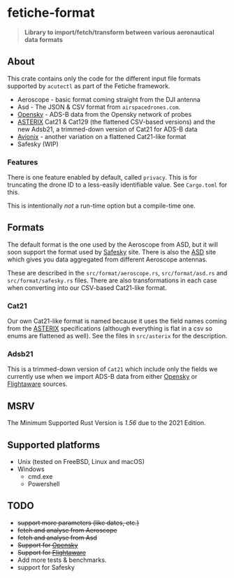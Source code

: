 <!-- omit in TOC -->

# fetiche-format

> **Library to import/fetch/transform between various aeronautical data formats**

## About

This crate contains only the code for the different input file formats supported by `acutectl` as part of the Fetiche
framework.

- Aeroscope - basic format coming straight from the DJI antenna
- Asd - The JSON & CSV format from `airspacedrones.com`.
- [Opensky] - ADS-B data from the Opensky network of probes
- [ASTERIX] Cat21 & Cat129 (the flattened CSV-based versions) and the new Adsb21, a trimmed-down version of Cat21 for
  ADS-B data
- [Avionix] - another variation on a flattened Cat21-like format
- Safesky (WIP)

### Features

There is one feature enabled by default, called `privacy`. This is for truncating the drone ID to a less-easily
identifiable value. See `Cargo.toml` for this.

This is intentionally *not* a run-time option but a compile-time one.

## Formats

The default format is the one used by the Aeroscope from ASD, but it will soon support the format used by [Safesky]
site. There is also the [ASD] site which gives you data aggregated from different Aeroscope antennas.

These are described in the `src/format/aeroscope.rs`, `src/format/asd.rs` and `src/format/safesky.rs` files. There are
also transformations in each case when converting into our CSV-based Cat21-like format.

### Cat21

Our own Cat21-like format is named because it uses the field names coming from the [ASTERIX] specifications (although
everything is flat in a csv so enums are flattened as well). See the files in `src/asterix`  for the description.

### Adsb21

This is a trimmed-down version of `Cat21` which include only the fields we currently use when we import ADS-B data from
either [Opensky] or [Flightaware] sources.

## MSRV

The Minimum Supported Rust Version is *1.56* due to the 2021 Edition.

## Supported platforms

* Unix (tested on FreeBSD, Linux and macOS)
* Windows
  * cmd.exe
  * Powershell

## TODO

- ~~support more parameters (like dates, etc.)~~
- ~~fetch and analyse from Aeroscope~~
- ~~fetch and analyse from Asd~~
- ~~Support for [Opensky]~~
- ~~Support for [Flightaware]~~
- Add more tests & benchmarks.
- support for Safesky

[ASD]: https://airspacedrone.com/

[ASTERIX]: https://www.eurocontrol.int/asterix/

[Mozilla]: http://mozilla.org/

[RUST]: https://www.rust-lang.org/

[fetiche-rs: 1.56+]: https://img.shields.io/badge/Rust%20version-1.56%2B-lightgrey

[Rust 1.56]: https://blog.rust-lang.org/2021/10/21/Rust-1.56.0.html

[Safesky]: https://safesky.app/

[TOML]: https://github.com/naoina/toml/

[Opensky]: https://opensky-network.org/

[Avionix]: http://www.avionix.pl/

[Flightaware]: https://www.flightaware.com/firehose/documentation

